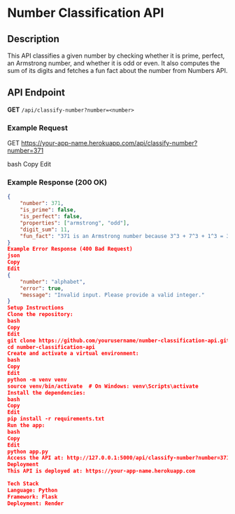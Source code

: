 # Number Classification API

## Description
This API classifies a given number by checking whether it is prime, perfect, an Armstrong number, and whether it is odd or even. It also computes the sum of its digits and fetches a fun fact about the number from Numbers API.

## API Endpoint
**GET** `/api/classify-number?number=<number>`

### Example Request
GET https://your-app-name.herokuapp.com/api/classify-number?number=371

bash
Copy
Edit

### Example Response (200 OK)
```json
{
    "number": 371,
    "is_prime": false,
    "is_perfect": false,
    "properties": ["armstrong", "odd"],
    "digit_sum": 11,
    "fun_fact": "371 is an Armstrong number because 3^3 + 7^3 + 1^3 = 371"
}
Example Error Response (400 Bad Request)
json
Copy
Edit
{
    "number": "alphabet",
    "error": true,
    "message": "Invalid input. Please provide a valid integer."
}
Setup Instructions
Clone the repository:
bash
Copy
Edit
git clone https://github.com/yourusername/number-classification-api.git
cd number-classification-api
Create and activate a virtual environment:
bash
Copy
Edit
python -m venv venv
source venv/bin/activate  # On Windows: venv\Scripts\activate
Install the dependencies:
bash
Copy
Edit
pip install -r requirements.txt
Run the app:
bash
Copy
Edit
python app.py
Access the API at: http://127.0.0.1:5000/api/classify-number?number=371
Deployment
This API is deployed at: https://your-app-name.herokuapp.com

Tech Stack
Language: Python
Framework: Flask
Deployment: Render
